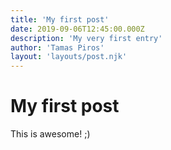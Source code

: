 ```yaml
---
title: 'My first post'
date: 2019-09-06T12:45:00.000Z
description: 'My very first entry'
author: 'Tamas Piros'
layout: 'layouts/post.njk'
---
```

# My first post
This is awesome! ;)